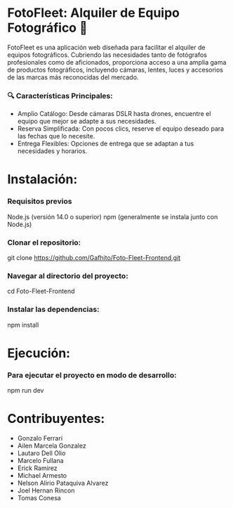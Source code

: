 # FotoFleet: Alquiler de Equipo Fotográfico 📸
FotoFleet es una aplicación web diseñada para facilitar el alquiler de equipos fotográficos. Cubriendo las necesidades tanto de fotógrafos profesionales como de aficionados, proporciona acceso a una amplia gama de productos fotográficos, incluyendo cámaras, lentes, luces y accesorios de las marcas más reconocidas del mercado.

### 🔍 Características Principales:

- Amplio Catálogo: Desde cámaras DSLR hasta drones, encuentre el equipo que mejor se adapte a sus necesidades.
- Reserva Simplificada: Con pocos clics, reserve el equipo deseado para las fechas que lo necesite.
- Entrega Flexibles: Opciones de entrega que se adaptan a tus necesidades y horarios.

# Instalación:

### Requisitos previos
Node.js (versión 14.0 o superior)
npm (generalmente se instala junto con Node.js)

### Clonar el repositorio:
git clone https://github.com/Gafhito/Foto-Fleet-Frontend.git

### Navegar al directorio del proyecto:
cd Foto-Fleet-Frontend

### Instalar las dependencias:
npm install

# Ejecución: 

### Para ejecutar el proyecto en modo de desarrollo:
npm run dev

# Contribuyentes:
- Gonzalo Ferrari
- Ailen Marcela Gonzalez 
- Lautaro Dell Olio
- Marcelo Fullana
- Erick Ramirez
- Michael Armesto
- Nelson Alirio Pataquiva Alvarez
- Joel Hernan Rincon
- Tomas Conesa
